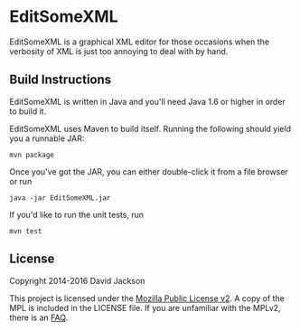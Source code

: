 <!--
This Source Code Form is subject to the terms of the Mozilla Public
License, v. 2.0. If a copy of the MPL was not distributed with this
file, You can obtain one at http://mozilla.org/MPL/2.0/.
-->

EditSomeXML
===========

EditSomeXML is a graphical XML editor for those occasions when the verbosity
of XML is just too annoying to deal with by hand.

Build Instructions
------------------

EditSomeXML is written in Java and you'll need Java 1.6 or higher in order to
build it.

EditSomeXML uses Maven to build itself. Running the following should yield you
a runnable JAR:

    mvn package

Once you've got the JAR, you can either double-click it from a file browser or
run

    java -jar EditSomeXML.jar

If you'd like to run the unit tests, run

    mvn test

License
-------

Copyright 2014-2016 David Jackson

This project is licensed under the
[Mozilla Public License v2](https://www.mozilla.org/en-US/MPL/2.0/). A copy of
the MPL is included in the LICENSE file. If you are unfamiliar with the MPLv2,
there is an [FAQ](https://www.mozilla.org/en-US/MPL/2.0/FAQ/).
